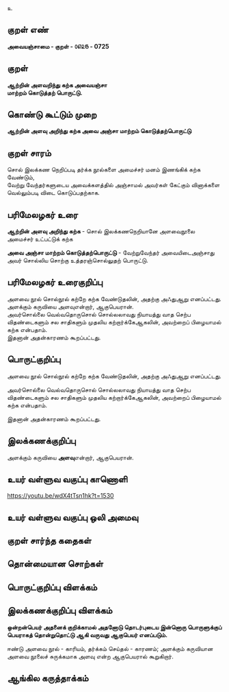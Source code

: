 உ

## குறள் எண் 

**அவையஞ்சாமை - குறள் - ௦௭௨௫ - 0725**  

## குறள் 

**ஆற்றின் அளவறிந்து கற்க அவையஞ்சா  
மாற்றம் கொடுத்தற் பொருட்டு.**  

## கொண்டு கூட்டும் முறை

**ஆற்றின் அளவு அறிந்து கற்க அவை அஞ்சா மாற்றம் கொடுத்தற்பொருட்டு**

## குறள் சாரம் 

சொல் இலக்கண நெறிப்படி தர்க்க நூல்களை அமைச்சர் மனம் இணங்கிக் கற்க வேண்டும்,  
வேற்று வேந்தர்களுடைய அவைக்களத்தில் அஞ்சாமல் அவர்கள் கேட்கும் வினாக்களை வெல்லும்படி விடை கொடுப்பதற்காக.  

## பரிமேலழகர் உரை

**ஆற்றின் அளவு அறிந்து கற்க** - சொல் இலக்கணநெறியானே அளவைநூலை அமைச்சர் உட்பட்டுக் கற்க  

**அவை அஞ்சா மாற்றம் கொடுத்தற்பொருட்டு** - வேற்றுவேந்தர் அவையிடைஅஞ்சாது அவர் சொல்லிய சொற்கு உத்தரஞ்சொல்லுதற் பொருட்டு. 

## பரிமேலழகர் உரைகுறிப்பு   

அளவை நூல் சொல்நூல் கற்றே கற்க வேண்டுதலின், அதற்கு அஃதுஆறு எனப்பட்டது.  
அளக்கும் கருவியை அளவுஎன்றார், ஆகுபெயரான்.  
அவர்சொல்லை வெல்வதொருசொல் சொல்லலாவது நியாயத்து வாத செற்ப விதண்டைகளும் சல சாதிகளும் முதலிய கற்றார்க்கேஆகலின், அவற்றைப் பிழையாமல் கற்க என்பதாம்.   
இதனான் அதன்காரணம் கூறப்பட்டது.    

## பொருட்குறிப்பு 

அளவை நூல் சொல்நூல் கற்றே கற்க வேண்டுதலின், அதற்கு அஃதுஆறு எனப்பட்டது.  

அவர்சொல்லை வெல்வதொருசொல் சொல்லலாவது நியாயத்து வாத செற்ப விதண்டைகளும் சல சாதிகளும் முதலிய கற்றார்க்கேஆகலின், அவற்றைப் பிழையாமல் கற்க என்பதாம்.   

இதனான் அதன்காரணம் கூறப்பட்டது.     

## இலக்கணக்குறிப்பு  

அளக்கும் கருவியை **அளவு**என்றார், ஆகுபெயரான்.  

## உயர் வள்ளுவ வகுப்பு காணொளி

https://youtu.be/wdX4tTsn1hk?t=1530 

## உயர் வள்ளுவ வகுப்பு ஒலி அமைவு 

 
## குறள் சார்ந்த கதைகள் 


## தொன்மையான சொற்கள்


## பொருட்குறிப்பு விளக்கம்


## இலக்கணக்குறிப்பு விளக்கம்

**ஒன்றன்பெயர் அதனைக் குறிக்காமல் அதனோடு தொடர்புடைய இன்னொரு பொருளுக்குப் பெயராகத் தொன்றுதொட்டு ஆகி வருவது ஆகுபெயர் எனப்படும்.**

ஈண்டு அளவை நூல் - காரியம், தர்க்கம் செய்தல் - காரணம்; அளக்கும் கருவியான அளவை நூலைச் சுருக்கமாக அளவு என்ற ஆகுபெயரால் கூறுகிறார்.

## ஆங்கில கருத்தாக்கம் 


